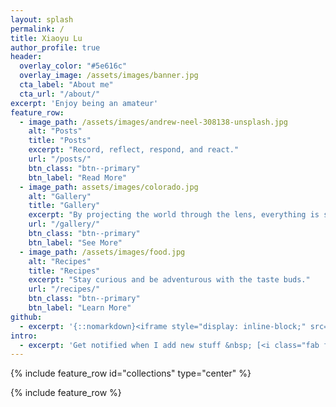 ```yaml
---
layout: splash
permalink: /
title: Xiaoyu Lu
author_profile: true
header:
  overlay_color: "#5e616c"
  overlay_image: /assets/images/banner.jpg
  cta_label: "About me"
  cta_url: "/about/"
excerpt: 'Enjoy being an amateur'
feature_row:
  - image_path: /assets/images/andrew-neel-308138-unsplash.jpg
    alt: "Posts"
    title: "Posts"
    excerpt: "Record, reflect, respond, and react."
    url: "/posts/"
    btn_class: "btn--primary"
    btn_label: "Read More"
  - image_path: assets/images/colorado.jpg
    alt: "Gallery"
    title: "Gallery"
    excerpt: "By projecting the world through the lens, everything is simplified"
    url: "/gallery/"
    btn_class: "btn--primary"
    btn_label: "See More"
  - image_path: /assets/images/food.jpg
    alt: "Recipes"
    title: "Recipes"
    excerpt: "Stay curious and be adventurous with the taste buds."
    url: "/recipes/"
    btn_class: "btn--primary"
    btn_label: "Learn More"
github:
  - excerpt: '{::nomarkdown}<iframe style="display: inline-block;" src="https://ghbtns.com/github-btn.html?user=mmistakes&repo=minimal-mistakes&type=star&count=true&size=large" frameborder="0" scrolling="0" width="160px" height="30px"></iframe> <iframe style="display: inline-block;" src="https://ghbtns.com/github-btn.html?user=mmistakes&repo=minimal-mistakes&type=fork&count=true&size=large" frameborder="0" scrolling="0" width="158px" height="30px"></iframe>{:/nomarkdown}'
intro:
  - excerpt: 'Get notified when I add new stuff &nbsp; [<i class="fab fa-twitter"></i> @mmistakes](https://twitter.com/mmistakes){: .btn .btn--twitter} [<i class="fab fa-paypal"></i> Tip Me](https://www.paypal.me/mmistakes){: .btn .btn--primary}'
---
```


{% include feature_row id="collections" type="center" %}

{% include feature_row %}